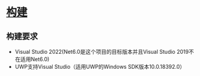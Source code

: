 # [构建](https://github.com/dotnet/MQTTnet/wiki/Build)

## 构建要求

- Visual Studio 2022(Net6.0是这个项目的目标版本并且Visual Studio 2019不在适用Net6.0)
- UWP支持Visual Studio（适用UWP的Windows SDK版本10.0.18392.0）
